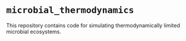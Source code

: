 # `microbial_thermodynamics`

This repository contains code for simulating thermodynamically limited microbial ecosystems.
